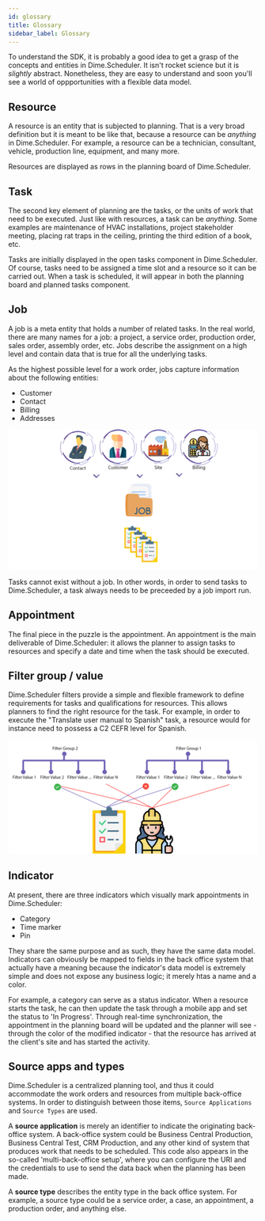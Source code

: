 ```yaml
---
id: glossary
title: Glossary
sidebar_label: Glossary
---
```


To understand the SDK, it is probably a good idea to get a grasp of the concepts and entities in Dime.Scheduler. It isn't rocket science but it is *slightly* abstract. Nonetheless, they are easy to understand and soon you'll see a world of oppportunities with a flexible data model.

## Resource

A resource is an entity that is subjected to planning. That is a very broad definition but it is meant to be like that, because a resource can be *anything* in Dime.Scheduler. For example, a resource can be a technician, consultant, vehicle, production line, equipment, and many more.

Resources are displayed as rows in the planning board of Dime.Scheduler.

## Task

The second key element of planning are the tasks, or the units of work that need to be executed. Just like with resources, a task can be *anything*. Some examples are maintenance of HVAC installations, project stakeholder meeting, placing rat traps in the ceiling, printing the third edition of a book, etc.

Tasks are initially displayed in the open tasks component in Dime.Scheduler. Of course, tasks need to be assigned a time slot and a resource so it can be carried out. When a task is scheduled, it will appear in both the planning board and planned tasks component.

## Job

A job is a meta entity that holds a number of related tasks. In the real world, there are many names for a job: a project, a service order, production order, sales order, assembly order, etc. Jobs describe the assignment on a high level and contain data that is true for all the underlying tasks. 

As the highest possible level for a work order, jobs capture information about the following entities:

- Customer
- Contact 
- Billing
- Addresses

![Dime.Scheduler](../static/img/jobs.png)

Tasks cannot exist without a job. In other words, in order to send tasks to Dime.Scheduler, a task always needs to be preceeded by a job import run.

## Appointment

The final piece in the puzzle is the appointment. An appointment is the main deliverable of Dime.Scheduler: it allows the planner to assign tasks to resources and specify a date and time when the task should be executed.

## Filter group / value

Dime.Scheduler filters provide a simple and flexible framework to define requirements for tasks and qualifications for resources. This allows planners to find the right resource for the task. For example, in order to execute the "Translate user manual to Spanish" task, a resource would for instance need to possess a C2 CEFR level for Spanish.

![Dime.Scheduler](../static/img/filters.png)

## Indicator

At present, there are three indicators which visually mark appointments in Dime.Scheduler:

- Category
- Time marker
- Pin

They share the same purpose and as such, they have the same data model. Indicators can obviously be mapped to 
fields in the back office system that actually have a meaning because the indicator's data model is extremely simple and does not expose any business logic; it merely htas a name and a color.

For example, a category can serve as a status indicator. When a resource starts the task, he can then update the task through a mobile app and set the status to 'In Progress'. Through real-time synchronization, the appointment in the planning board will be updated and the planner will see - through the color of the modified indicator - that the resource has arrived at the client's site and has started the activity.

## Source apps and types

Dime.Scheduler is a centralized planning tool, and thus it could accommodate the work orders and resources from multiple back-office systems. In order to distinguish between those items, `Source Applications` and `Source Types` are used. 

A **source application** is merely an identifier to indicate the originating back-office system. A back-office system could be Business Central Production, Business Central Test, CRM Production, and any other kind of system that produces work that needs to be scheduled. This code also appears in the so-called 'multi-back-office setup', where you can configure the URI and the credentials to use to send the data back when the planning has been made.

A **source type** describes the entity type in the back office system. For example, a source type could be a service order, a case, an appointment, a production order, and anything else.

